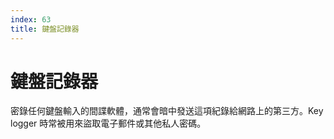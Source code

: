 ```yaml
---
index: 63
title: 鍵盤記錄器
---
```

# 鍵盤記錄器

密錄任何鍵盤輸入的間諜軟體，通常會暗中發送這項紀錄給網路上的第三方。Key logger 時常被用來盜取電子郵件或其他私人密碼。